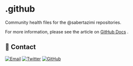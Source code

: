 # .github

Community health files for the @sabertazimi repositories.

For more information,
please see the article on
[GitHub Docs](https://docs.github.com/en/communities/setting-up-your-project-for-healthy-contributions/creating-a-default-community-health-file)
.

## :bookmark: Contact

[![Email](https://img.shields.io/badge/-Gmail-ea4335?style=for-the-badge&logo=gmail&logoColor=white)](mailto:sabertazimi@gmail.com)
[![Twitter](https://img.shields.io/badge/-Twitter-1da1f2?style=for-the-badge&logo=twitter&logoColor=white)](https://twitter.com/sabertazimi)
[![GitHub](https://img.shields.io/badge/-GitHub-181717?style=for-the-badge&logo=github&logoColor=white)](https://github.com/sabertazimi)
